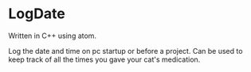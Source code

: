 # LogDate

Written in C++ using atom.

Log the date and time on pc startup or before a project.
Can be used to keep track of all the times you gave your cat's medication.
